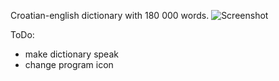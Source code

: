 Croatian-english dictionary with 180 000 words.
![Screenshot]([https://myoctocat.com/assets/images/base-octocat.svg](https://github.com/moster-source/Rijecnik/blob/master/screenshotNo2.jpg))

ToDo:
- make dictionary speak
- change program icon
